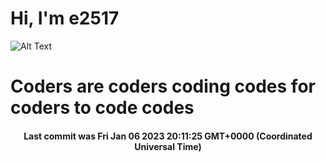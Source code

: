 # Hi, I'm e2517

![Alt Text](https://github.com/E2517/e2517/blob/master/images/background.gif)

# Coders are coders coding codes for coders to code codes

<h4 align="center">Last commit was Fri Jan 06 2023 20:11:25 GMT+0000 (Coordinated Universal Time)</h4>
